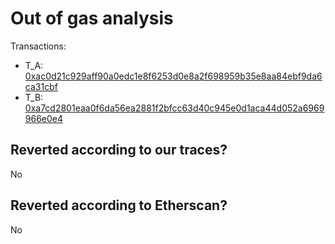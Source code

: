 # Out of gas analysis

Transactions:
- T_A: [0xac0d21c929aff90a0edc1e8f6253d0e8a2f698959b35e8aa84ebf9da6ca31cbf](https://etherscan.io/tx/0xac0d21c929aff90a0edc1e8f6253d0e8a2f698959b35e8aa84ebf9da6ca31cbf)
- T_B: [0xa7cd2801eaa0f6da56ea2881f2bfcc63d40c945e0d1aca44d052a6969966e0e4](https://etherscan.io/tx/0xa7cd2801eaa0f6da56ea2881f2bfcc63d40c945e0d1aca44d052a6969966e0e4)

## Reverted according to our traces?

No

## Reverted according to Etherscan?

No